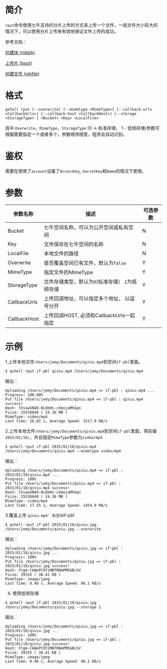 # 简介

`rput`命令使用七牛支持的分片上传的方式来上传一个文件，一般文件大小较大的情况下，可以使用分片上传来有效地保证文件上传的成功。

参考文档：

[创建块 (mkblk)](http://developer.qiniu.com/code/v6/api/kodo-api/up/mkblk.html)

[上传片 (bput)](http://developer.qiniu.com/code/v6/api/kodo-api/up/bput.html)

[创建文件 (mkfile)](http://developer.qiniu.com/code/v6/api/kodo-api/up/mkfile.html)

# 格式

```
qshell rput [--overwrite] [--mimetype <MimeType>] [--callback-urls <CallbackUrls>] [--callback-host <CallbackHost>] [--storage <StorageType> ] <Bucket> <Key> <LocalFile>
```

其中 `Overwrite`，`MimeType`，`StorageType` (0 -> 标准存储， 1 - 低频存储)参数可根据需要指定一个或者多个，参数顺序随意，程序会自动识别。

# 鉴权

需要在使用了`account`设置了`AccessKey`, `SecretKey`和`Name`的情况下使用。

# 参数

| 参数名称     | 描述                                             | 可选参数 |
|--------------|--------------------------------------------------|----------|
| Bucket       | 七牛空间名称，可以为公开空间或私有空间           | N        |
| Key          | 文件保存在七牛空间的名称                         | N        |
| LocalFile    | 本地文件的路径                                   | N        |
| Overwrite    | 是否覆盖空间已有文件，默认为`false`              | Y        |
| MimeType     | 指定文件的MimeType                               | Y        |
| StorageType  | 文件存储类型，默认为`0`(标准存储） `1`为低频存储 | Y        |
| CallbackUrls | 上传回调地址，可以指定多个地址， 以逗号分开      | Y        |
| CallbackHost     | 上传回调HOST, 必须和CallbackUrls一起指定 | Y        |


# 示例

1.上传本地文件`/Users/jemy/Documents/qiniu.mp4`到空间`if-pbl`里面。

```
$ qshell rput if-pbl qiniu.mp4 /Users/jemy/Documents/qiniu.mp4
```

输出：

```
Uploading /Users/jemy/Documents/qiniu.mp4 => if-pbl : qiniu.mp4 ...
Progress: 100.00%
Put file /Users/jemy/Documents/qiniu.mp4 => if-pbl : qiniu.mp4 success!
Hash: lhsawSRA9-0L8b0s-cXmojaMhGqn
Fsize: 25538648 ( 24.36 MB )
MimeType: video/mp4
Last time: 16.82 s, Average Speed: 1517.9 KB/s
```

2.上传本地文件`/Users/jemy/Documents/qiniu.mp4`到空间`if-pbl`里面，带前缀`2015/01/18/`，并且指定`MimeType`参数为`video/mp4`

```
$ qshell rput if-pbl 2015/01/18/qiniu.mp4 /Users/jemy/Documents/qiniu.mp4 --mimetype video/mp4
```
输出：
```
Uploading /Users/jemy/Documents/qiniu.mp4 => if-pbl : 2015/01/18/qiniu.mp4 ...
Progress: 100%
Put file /Users/jemy/Documents/qiniu.mp4 => if-pbl : 2015/01/18/qiniu.mp4 success!
Hash: lhsawSRA9-0L8b0s-cXmojaMhGqn
Fsize: 25538648 ( 24.36 MB )
MimeType: video/mp4
Last time: 17.55 s, Average Speed: 1454.9 KB/s
```

3.覆盖上传 `qiniu.mp4' 到空间`if-pbl`

```
$ qshell rput if-pbl 2015/01/18/qiniu.jpg /Users/jemy/Documents/qiniu.jpg --overwrite
```

输出：

```
Uploading /Users/jemy/Documents/qiniu.jpg => if-pbl : 2015/01/18/qiniu.jpg ...
Progress: 100%
Put file /Users/jemy/Documents/qiniu.jpg => if-pbl : 2015/01/18/qiniu.jpg success!
Hash: Ftgm-CkWePC9fzMBTRNmPMhGBcSV
Fsize: 39335 ( 38.41 KB )
MimeType: image/jpeg
Last time: 0.40 s, Average Speed: 98.2 KB/s
```


4. 使用低频存储

```
$ qshell rput if-pbl 2015/01/18/qiniu.jpg /Users/jemy/Documents/qiniu.jpg --storage 1
```

输出：

```
Uploading /Users/jemy/Documents/qiniu.jpg => if-pbl : 2015/01/18/qiniu.jpg ...
Progress: 100%
Put file /Users/jemy/Documents/qiniu.jpg => if-pbl : 2015/01/18/qiniu.jpg success!
Hash: Ftgm-CkWePC9fzMBTRNmPMhGBcSV
Fsize: 39335 ( 38.41 KB )
MimeType: image/jpeg
Last time: 0.40 s, Average Speed: 98.2 KB/s
```
